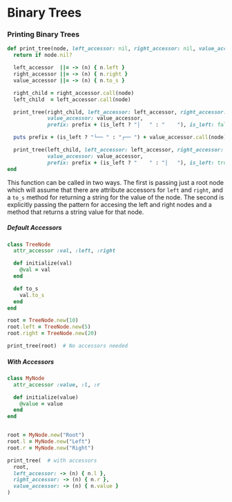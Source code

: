 # Binary Trees

### Printing Binary Trees

```ruby
def print_tree(node, left_accessor: nil, right_accessor: nil, value_accessor: nil, prefix: "", is_left: true)
  return if node.nil?

  left_accessor  ||= -> (n) { n.left }
  right_accessor ||= -> (n) { n.right }
  value_accessor ||= -> (n) { n.to_s }

  right_child = right_accessor.call(node)
  left_child  = left_accessor.call(node)

  print_tree(right_child, left_accessor: left_accessor, right_accessor: right_accessor,
             value_accessor: value_accessor,
             prefix: prefix + (is_left ? "│   " : "    "), is_left: false)

  puts prefix + (is_left ? "└── " : "┌── ") + value_accessor.call(node)

  print_tree(left_child, left_accessor: left_accessor, right_accessor: right_accessor,
             value_accessor: value_accessor,
             prefix: prefix + (is_left ? "    " : "│   "), is_left: true)
end
```

This function can be called in two ways. The first is passing just a root node which will assume that there are attribute accessors for `left` and `right`, and a `to_s` method for returning a string for the value of the node. The second is explicitly passing the pattern for accesing the left and right nodes and a method that returns a string value for that node.


##### Default Accessors
```ruby
class TreeNode
  attr_accessor :val, :left, :right

  def initialize(val)
    @val = val
  end

  def to_s
    val.to_s
  end
end

root = TreeNode.new(10)
root.left = TreeNode.new(5)
root.right = TreeNode.new(20)

print_tree(root)  # No accessors needed
```

##### With Accessors
```ruby
class MyNode
  attr_accessor :value, :l, :r

  def initialize(value)
    @value = value
  end
end


root = MyNode.new("Root")
root.l = MyNode.new("Left")
root.r = MyNode.new("Right")

print_tree(  # with accessors
  root,
  left_accessor: -> (n) { n.l },
  right_accessor: -> (n) { n.r },
  value_accessor: -> (n) { n.value }
)
```